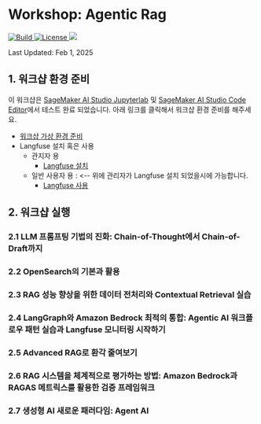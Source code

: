 # Workshop: Agentic Rag

<p align="left">
    <a href="https://github.com/aws-samples">
            <img alt="Build" src="https://img.shields.io/badge/Contribution-Welcome-blue">
    </a>
    <a href="https://github.com/aws-samples/aws-ai-ml-workshop-kr/blob/master/LICENSE">
        <img alt="License" src="https://img.shields.io/badge/LICENSE-MIT-green">
    </a>
    <a href="https://hits.seeyoufarm.com"><img src="https://hits.seeyoufarm.com/api/count/incr/badge.svg?url=https%3A%2F%2Fgithub.com%2Faws-samples%2Faws-ai-ml-workshop-kr%2Ftree%2Fmaster%2Fgenai%2Faws-gen-ai-kr%2F20_applications%2F19_agentic_rag&count_bg=%2379C83D&title_bg=%23555555&icon=&icon_color=%23E7E7E7&title=hits&edge_flat=false"/></a>
</p>

Last Updated: Feb 1, 2025

## 1. 워크샵 환경 준비 
이 워크샵은 [SageMaker AI Studio Jupyterlab](https://docs.aws.amazon.com/ko_kr/sagemaker/latest/dg/studio-updated-jl.html) 및 [SageMaker AI Studio Code Editor](https://docs.aws.amazon.com/sagemaker/latest/dg/code-editor.html)에서 테스트 완료 되었습니다.
아래 링크를 클릭해서 워크샵 환경 준비를 해주세요.
- [워크샵 가상 환경 준비 ](01_setup/README.md)
- Langfuse 설치 혹은 사용
    - 관지자 용
        - [Langfuse 설치 ](01_setup/LAGNFUSE_ADMIN_README.md)
    - 일반 사용자 용 : <-- 위에 관리자가 Langfuse 설치 되었을시에 가능합니다.   
        - [Langfuse 사용 ](01_setup/LAGNFUSE_END_USER_README.md)

## 2. 워크샵 실행
### 2.1 LLM 프롬프팅 기법의 진화: Chain-of-Thought에서 Chain-of-Draft까지 
### 2.2 OpenSearch의 기본과 활용
### 2.3 RAG 성능 향상을 위한 데이터 전처리와 Contextual Retrieval 실습
### 2.4 LangGraph와 Amazon Bedrock 최적의 통합: Agentic AI 워크플로우 패턴 실습과 Langfuse 모니터링 시작하기
### 2.5 Advanced RAG로 환각 줄여보기
### 2.6 RAG 시스템을 체계적으로 평가하는 방법: Amazon Bedrock과 RAGAS 메트릭스를 활용한 검증 프레임워크
### 2.7 생성형 AI 새로운 패러다임: Agent AI 


